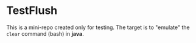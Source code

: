 TestFlush
=========

This is a mini-repo created only for testing.
The target is to "emulate" the `clear` command (bash) in __java__.